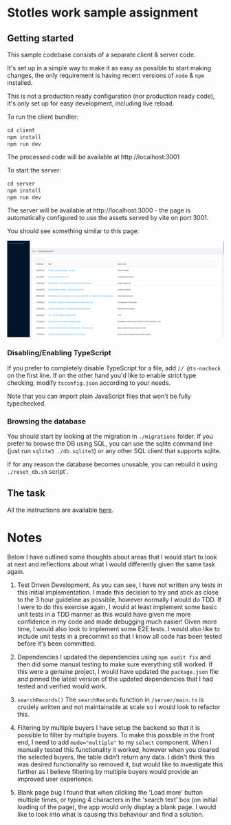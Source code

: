 # Stotles work sample assignment

## Getting started

This sample codebase consists of a separate client & server code.

It's set up in a simple way to make it as easy as possible to start making changes,
the only requirement is having recent versions of `node` & `npm` installed.

This is not a production ready configuration (nor production ready code),
it's only set up for easy development, including live reload.

To run the client bundler:

```
cd client
npm install
npm run dev
```

The processed code will be available at http://localhost:3001

To start the server:

```
cd server
npm install
npm run dev
```

The server will be available at http://localhost:3000 - the page is automatically configured
to use the assets served by vite on port 3001.

You should see something similar to this page:

![Search page](./screenshot.png)

### Disabling/Enabling TypeScript

If you prefer to completely disable TypeScript for a file, add `// @ts-nocheck` on the first line.
If on the other hand you'd like to enable strict type checking, modify `tsconfig.json` according to your needs.

Note that you can import plain JavaScript files that won't be fully typechecked.

### Browsing the database

You should start by looking at the migration in `./migrations` folder.
If you prefer to browse the DB using SQL, you can use the sqlite command line (just run `sqlite3 ./db.sqlite3`)
or any other SQL client that supports sqlite.

If for any reason the database becomes unusable, you can rebuild it using `./reset_db.sh` script`.

## The task

All the instructions are available [here](https://www.notion.so/stotles/Full-stack-software-engineer-work-sample-assignment-ae7c64e08f2a42a097d16cee4bc661fc).

# Notes

Below I have outlined some thoughts about areas that I would start to look at next and reflections about what I would differently given the same task again.

1. Test Driven Development.
As you can see, I have not written any tests in this initial implementation. I made this decision to try and stick as close to the 3 hour guideline as 
possible, however normally I would do TDD. If I were to do this exercise again, I would at least implement some basic unit tests in a TDD manner as this
would have given me more confidence in my code and made debugging much easier! Given more time, I would also look to implement some E2E tests. I would 
also like to include unit tests in a precommit so that I know all code has been tested before it's been committed.

2. Dependencies
I updated the dependencies using `npm audit fix` and then did some manual testing to make sure everything still worked. If this were a genuine project,
I would have updated the `package.json` file and pinned the latest version of the updated dependencies that I had tested and verified would work. 

3. `searchRecords()`
The `searchRecords` function in `/server/main.ts` is crudely written and not maintainable at scale so I would look to refactor this.

4. Filtering by multiple buyers
I have setup the backend so that it is possible to filter by multiple buyers. To make this possible in the front end, I need to add `mode="multiple"`
to my `select` component. When I manually tested this functionality it worked, however when you cleared the selected buyers, the table didn't return
any data. I didn't think this was desired functionality so removed it, but would like to investigate this further as I believe filtering by multiple
buyers would provide an improved user experience.

5. Blank page bug
I found that when clicking the  'Load more' button multiple times, or typing 4 characters in the 'search text' box (on initial loading of the page), the app
would only display a blank page. I would like to look into what is causing this behaviour and find a solution.